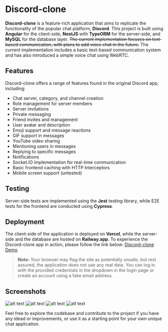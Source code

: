 # Discord-clone

**Discord-clone** is a feature-rich application that aims to replicate the functionality of the popular chat platform, **Discord**. This project is built using **Angular** for the client-side, **NestJS** with **TypeORM** for the server-side, and **MySQL** for the database layer.
~~The current implementation focuses on text-based communication, with plans to add voice chat in the future.~~ 
The current implementation includes a basic text-based communication system and has also introduced a simple voice chat using WebRTC.


## Features

Discord-clone offers a range of features found in the original Discord app, including:
- Chat server, category, and channel creation
- Role management for server members
- Server invitations
- Private messaging
- Friend invites and management
- User avatar and description
- Emoji support and message reactions
- GIF support in messages
- YouTube video sharing
- Mentioning users in messages
- Replying to specific messages
- Notifications
- Socket.IO implementation for real-time communication
- Basic frontend caching with HTTP Interceptors
- Mobile screen support (untested)

## Testing
Server-side tests are implemented using the **Jest** testing library, while E2E tests for the frontend are conducted using **Cypress**. 

## Deployment
The client-side of the application is deployed on **Vercel**, while the server-side and the database are hosted on **Railway.app**. To experience the Discord-clone app in action, please follow the link below:
[Discord-clone Demo](https://discord-clone-rafaau.vercel.app/)
> **Note:** Your browser may flag the site as potentially unsafe, but rest assured, the application does not use any real data. You can log in with the provided credentials in the dropdown in the login page or create an account using a fake email address.
## Screenshots

![alt text](https://imgur.com/FfEiW7L.jpg)
![alt text](https://imgur.com/SPVCv7R.jpg)
![alt text](https://imgur.com/qTkIgwl.jpg)
![alt text](https://imgur.com/5aPkGEs.jpg)

Feel free to explore the codebase and contribute to the project if you have any idead or improvements, or use it as a starting point for your own unique chat application.

